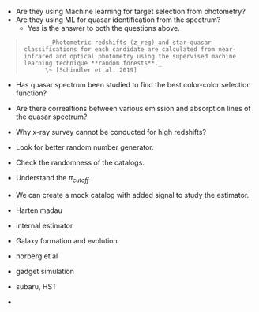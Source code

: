 - Are they using Machine learning for target selection from photometry?
- Are they using ML for quasar identification from the spectrum?
	- Yes is the answer to both the questions above. 
>			 _Photometric redshifts (z_reg) and star−quasar classifications for each candidate are calculated from near-infrared and optical photometry using the supervised machine learning technique **random forests**._
>			\~ [Schindler et al. 2019]
- Has quasar spectrum been studied to find the best color-color selection function?
- Are there correaltions between various emission and absorption lines of the quasar spectrum?


- Why x-ray survey cannot be conducted for high redshifts?

- Look for better random number generator.
- Check the randomness of the catalogs.

- Understand the $\pi_{cutoff}$.

- We can create a mock catalog with added signal to study the estimator.
- Harten madau
- internal estimator
- Galaxy formation and evolution
- norberg et al
- gadget simulation
- subaru, HST
- 